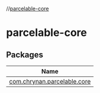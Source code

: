 //[parcelable-core](index.md)

# parcelable-core

## Packages

| Name |
|---|
| [com.chrynan.parcelable.core](parcelable-core/com.chrynan.parcelable.core/index.md) |
